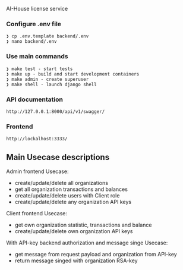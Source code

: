 AI-House license service



### Configure .env file
```
❯ cp .env.template backend/.env
❯ nano backend/.env
```

### Use main commands
```
❯ make test - start tests
❯ make up - build and start development containers
❯ make admin - create superuser
❯ make shell - launch django shell
```

### API documentation
```
http://127.0.0.1:8000/api/v1/swagger/
```

### Frontend
```
http://lockalhost:3333/
```

## Main Usecase descriptions

Admin frontend Usecase:
- create/update/delete all organizations
- get all organization transactions and balances
- create/update/delete users with Client role
- create/update/delete any organization API keys

Client frontend Usecase:
- get own organization statistic, transactions and balance
- create/update/delete own organization API keys

With API-key backend authorization and message singe Usecase:
- get message from request payload and organization from API-key
- return message singed with organization RSA-key

